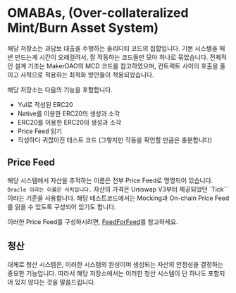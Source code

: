 # OMABAs, (Over-collateralized Mint/Burn Asset System)

해당 저장소는 과담보 대출을 수행하는 솔리디티 코드의 집합입니다. 기본 시스템을 매번 만드는게 시간이 오래걸려서, 잘 작동하는 코드들만 모아 하나로 묶었습니다. 전체적인 설계 기조는 MakerDAO의 MCD 코드를 참고하였으며, 컨트랙트 사이의 호출을 줄이고 사적으로 적용하는 최적화 방안들이 적용되었습니다. 

해당 저장소는 다음의 기능을 포함합니다.

 * Yul로 작성된 ERC20
 * Native를 이용한 ERC20의 생성과 소각
 * ERC20를 이용한 ERC20의 생성과 소각
 * Price Feed 읽기
 * 작성하다 귀찮아진 테스트 코드 (그렇지만 작동을 확인할 만큼은 충분합니다)

## Price Feed

해당 시스템에서 자산을 추적하는 이름은 전부 Price Feed로 명명되어 있습니다. `Oracle 이라는 이름은 사치입니다.` 자산의 가격은 Uniswap V3부터 제공되었던 `Tick`` 이라는 기준을 사용합니다. 해당 테스트코드에서는 Mocking과 On-chain Price Feed를 읽을 수 있도록 구성되어 있기도 합니다.

이러한 Price Feed를 구성하시려면, [FeedForFeed](https://github.com/Nipol/FeedForFeed)를 참고하세요.

## 청산

대체로 청산 시스템은, 이러한 시스템의 완성이며 생성되는 자산의 안정성을 결정하는 중요한 기능입니다. 따라서 해당 저장소에서는 이러한 청산 시스템이 단 하나도 포함되어 있지 않다는 것을 말씀드립니다.